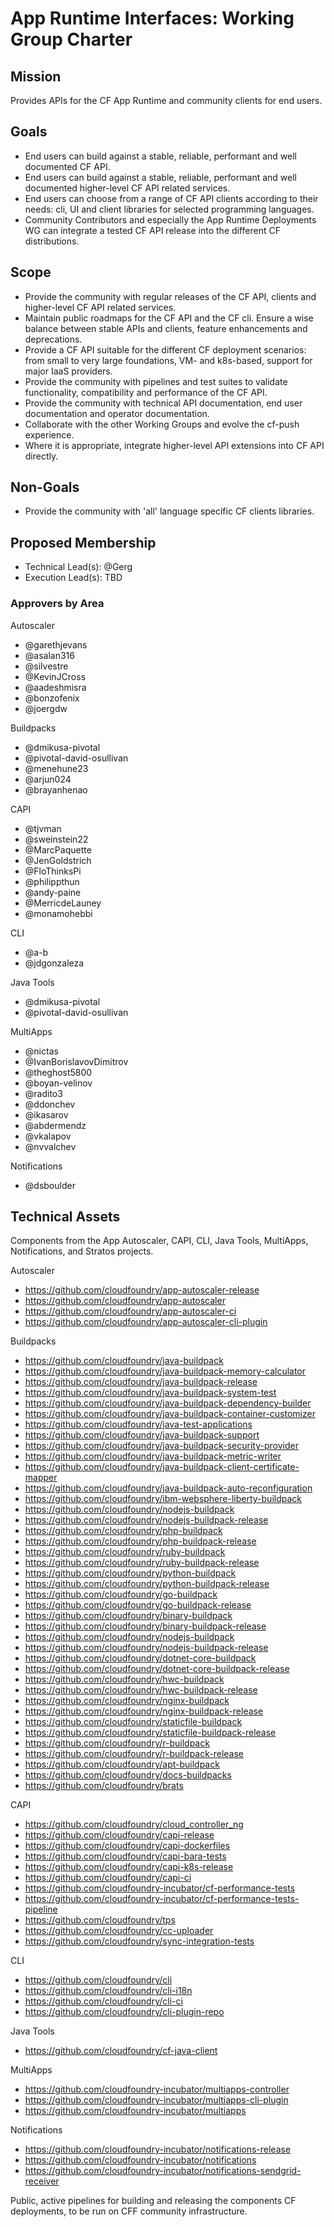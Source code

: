 # App Runtime Interfaces: Working Group Charter

## Mission

Provides APIs for the CF App Runtime and community clients for end users.


## Goals

- End users can build against a stable, reliable, performant and well documented CF API.
- End users can build against a stable, reliable, performant and well documented higher-level CF API related services.
- End users can choose from a range of CF API clients according to their needs: cli, UI and client libraries for selected programming languages.
- Community Contributors and especially the App Runtime Deployments WG can integrate a tested CF API release into the different CF distributions.


## Scope

- Provide the community with regular releases of the CF API, clients and higher-level CF API related services.
- Maintain public roadmaps for the CF API and the CF cli. Ensure a wise balance between stable APIs and clients, feature enhancements and deprecations.
- Provide a CF API suitable for the different CF deployment scenarios: from small to very large foundations, VM- and k8s-based, support for major IaaS providers.
- Provide the community with pipelines and test suites to validate functionality, compatibility and performance of the CF API.
- Provide the community with technical API documentation, end user documentation and operator documentation.
- Collaborate with the other Working Groups and evolve the cf-push experience.
- Where it is appropriate, integrate higher-level API extensions into CF API directly.


## Non-Goals

- Provide the community with 'all' language specific CF clients libraries.


## Proposed Membership

- Technical Lead(s): @Gerg
- Execution Lead(s): TBD

### Approvers by Area
Autoscaler
- @garethjevans
- @asalan316
- @silvestre
- @KevinJCross 
- @aadeshmisra
- @bonzofenix
- @joergdw

Buildpacks
- @dmikusa-pivotal
- @pivotal-david-osullivan
- @menehune23
- @arjun024
- @brayanhenao

CAPI
- @tjvman
- @sweinstein22
- @MarcPaquette
- @JenGoldstrich
- @FloThinksPi
- @philippthun
- @andy-paine 
- @MerricdeLauney
- @monamohebbi
 
CLI
- @a-b 
- @jdgonzaleza

Java Tools
- @dmikusa-pivotal
- @pivotal-david-osullivan

MultiApps
- @nictas
- @IvanBorislavovDimitrov
- @theghost5800
- @boyan-velinov
- @radito3
- @ddonchev
- @ikasarov
- @abdermendz
- @vkalapov
- @nvvalchev

Notifications
- @dsboulder

## Technical Assets

Components from the App Autoscaler, CAPI, CLI, Java Tools, MultiApps, Notifications, and Stratos projects.

Autoscaler
- https://github.com/cloudfoundry/app-autoscaler-release
- https://github.com/cloudfoundry/app-autoscaler
- https://github.com/cloudfoundry/app-autoscaler-ci
- https://github.com/cloudfoundry/app-autoscaler-cli-plugin

Buildpacks
- https://github.com/cloudfoundry/java-buildpack
- https://github.com/cloudfoundry/java-buildpack-memory-calculator
- https://github.com/cloudfoundry/java-buildpack-release
- https://github.com/cloudfoundry/java-buildpack-system-test
- https://github.com/cloudfoundry/java-buildpack-dependency-builder
- https://github.com/cloudfoundry/java-buildpack-container-customizer
- https://github.com/cloudfoundry/java-test-applications
- https://github.com/cloudfoundry/java-buildpack-support
- https://github.com/cloudfoundry/java-buildpack-security-provider
- https://github.com/cloudfoundry/java-buildpack-metric-writer
- https://github.com/cloudfoundry/java-buildpack-client-certificate-mapper
- https://github.com/cloudfoundry/java-buildpack-auto-reconfiguration
- https://github.com/cloudfoundry/ibm-websphere-liberty-buildpack
- https://github.com/cloudfoundry/nodejs-buildpack
- https://github.com/cloudfoundry/nodejs-buildpack-release
- https://github.com/cloudfoundry/php-buildpack
- https://github.com/cloudfoundry/php-buildpack-release
- https://github.com/cloudfoundry/ruby-buildpack
- https://github.com/cloudfoundry/ruby-buildpack-release
- https://github.com/cloudfoundry/python-buildpack
- https://github.com/cloudfoundry/python-buildpack-release
- https://github.com/cloudfoundry/go-buildpack
- https://github.com/cloudfoundry/go-buildpack-release
- https://github.com/cloudfoundry/binary-buildpack
- https://github.com/cloudfoundry/binary-buildpack-release
- https://github.com/cloudfoundry/nodejs-buildpack
- https://github.com/cloudfoundry/nodejs-buildpack-release
- https://github.com/cloudfoundry/dotnet-core-buildpack
- https://github.com/cloudfoundry/dotnet-core-buildpack-release
- https://github.com/cloudfoundry/hwc-buildpack
- https://github.com/cloudfoundry/hwc-buildpack-release
- https://github.com/cloudfoundry/nginx-buildpack
- https://github.com/cloudfoundry/nginx-buildpack-release
- https://github.com/cloudfoundry/staticfile-buildpack
- https://github.com/cloudfoundry/staticfile-buildpack-release
- https://github.com/cloudfoundry/r-buildpack
- https://github.com/cloudfoundry/r-buildpack-release
- https://github.com/cloudfoundry/apt-buildpack
- https://github.com/cloudfoundry/docs-buildpacks
- https://github.com/cloudfoundry/brats

CAPI
- https://github.com/cloudfoundry/cloud_controller_ng
- https://github.com/cloudfoundry/capi-release
- https://github.com/cloudfoundry/capi-dockerfiles
- https://github.com/cloudfoundry/capi-bara-tests
- https://github.com/cloudfoundry/capi-k8s-release
- https://github.com/cloudfoundry/capi-ci
- https://github.com/cloudfoundry-incubator/cf-performance-tests
- https://github.com/cloudfoundry-incubator/cf-performance-tests-pipeline
- https://github.com/cloudfoundry/tps
- https://github.com/cloudfoundry/cc-uploader
- https://github.com/cloudfoundry/sync-integration-tests

CLI
- https://github.com/cloudfoundry/cli
- https://github.com/cloudfoundry/cli-i18n
- https://github.com/cloudfoundry/cli-ci
- https://github.com/cloudfoundry/cli-plugin-repo

Java Tools
- https://github.com/cloudfoundry/cf-java-client

MultiApps
- https://github.com/cloudfoundry-incubator/multiapps-controller
- https://github.com/cloudfoundry-incubator/multiapps-cli-plugin
- https://github.com/cloudfoundry-incubator/multiapps

Notifications
- https://github.com/cloudfoundry-incubator/notifications-release
- https://github.com/cloudfoundry-incubator/notifications
- https://github.com/cloudfoundry-incubator/notifications-sendgrid-receiver


Public, active pipelines for building and releasing the components CF deployments, to be run on CFF community infrastructure.
